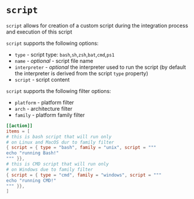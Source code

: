 # `script`

`script` allows for creation of a custom script during the integration process and execution of this script


`script` supports the following options:
- `type` - script type: `bash`,`sh`,`zsh`,`bat`,`cmd`,`ps1`
- `name` - *optional* - script file name
- `interpreter` - *optional* the interpreter used to run the script (by default the interpreter is derived from the script `type` property)
- `script` - script content

`script` supports the following filter options:
- `platform` - platform filter
- `arch` - architecture filter
- `family` - platform family filter


```toml
[[action]]
items = [
# this is bash script that will run only 
# on Linux and MacOS dur to family filter
{ script = { type = "bash", family = "unix", script = """
echo "running Bash!"
""" }},
# this is CMD script that will run only 
# on Windows due to family filter
{ script = { type = "cmd", family = "windows", script = """
echo "running CMD!"
""" }},
]
```